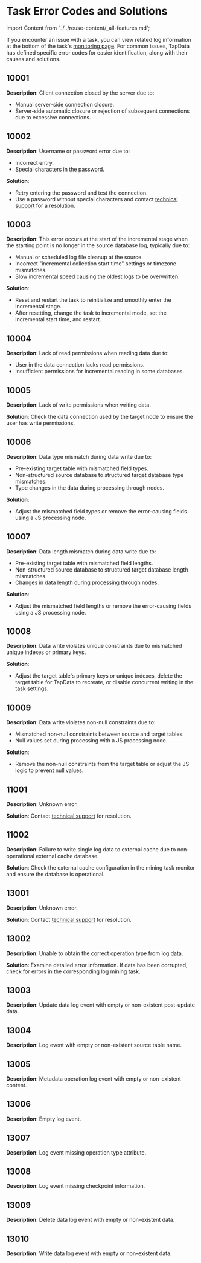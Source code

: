 # Task Error Codes and Solutions

import Content from '../../reuse-content/_all-features.md';

<Content />

If you encounter an issue with a task, you can view related log information at the bottom of the task's [monitoring page](../../user-guide/data-development/monitor-task.md). For common issues, TapData has defined specific error codes for easier identification, along with their causes and solutions.

## 10001

**Description**: Client connection closed by the server due to:
- Manual server-side connection closure.
- Server-side automatic closure or rejection of subsequent connections due to excessive connections.

## 10002

**Description**: Username or password error due to:
- Incorrect entry.
- Special characters in the password.

**Solution**:
- Retry entering the password and test the connection.
- Use a password without special characters and contact [technical support](../../appendix/support.md) for a resolution.

## 10003

**Description**: This error occurs at the start of the incremental stage when the starting point is no longer in the source database log, typically due to:
- Manual or scheduled log file cleanup at the source.
- Incorrect "incremental collection start time" settings or timezone mismatches.
- Slow incremental speed causing the oldest logs to be overwritten.

**Solution**:
- Reset and restart the task to reinitialize and smoothly enter the incremental stage.
- After resetting, change the task to incremental mode, set the incremental start time, and restart.

## 10004

**Description**: Lack of read permissions when reading data due to:
- User in the data connection lacks read permissions.
- Insufficient permissions for incremental reading in some databases.

## 10005

**Description**: Lack of write permissions when writing data.

**Solution**: Check the data connection used by the target node to ensure the user has write permissions.

## 10006

**Description**: Data type mismatch during data write due to:
- Pre-existing target table with mismatched field types.
- Non-structured source database to structured target database type mismatches.
- Type changes in the data during processing through nodes.

**Solution**:
- Adjust the mismatched field types or remove the error-causing fields using a JS processing node.

## 10007

**Description**: Data length mismatch during data write due to:
- Pre-existing target table with mismatched field lengths.
- Non-structured source database to structured target database length mismatches.
- Changes in data length during processing through nodes.

**Solution**:
- Adjust the mismatched field lengths or remove the error-causing fields using a JS processing node.

## 10008

**Description**: Data write violates unique constraints due to mismatched unique indexes or primary keys.

**Solution**:
- Adjust the target table's primary keys or unique indexes, delete the target table for TapData to recreate, or disable concurrent writing in the task settings.

## 10009

**Description**: Data write violates non-null constraints due to:
- Mismatched non-null constraints between source and target tables.
- Null values set during processing with a JS processing node.

**Solution**:
- Remove the non-null constraints from the target table or adjust the JS logic to prevent null values.

## 11001

**Description**: Unknown error.

**Solution**: Contact [technical support](../../appendix/support.md) for resolution.

## 11002

**Description**: Failure to write single log data to external cache due to non-operational external cache database.

**Solution**: Check the external cache configuration in the mining task monitor and ensure the database is operational.

## 13001

**Description**: Unknown error.

**Solution**: Contact [technical support](../../appendix/support.md) for resolution.

## 13002

**Description**: Unable to obtain the correct operation type from log data.

**Solution**: Examine detailed error information. If data has been corrupted, check for errors in the corresponding log mining task.

## 13003

**Description**: Update data log event with empty or non-existent post-update data.

## 13004

**Description**: Log event with empty or non-existent source table name.

## 13005

**Description**: Metadata operation log event with empty or non-existent content.

## 13006

**Description**: Empty log event.

## 13007

**Description**: Log event missing operation type attribute.

## 13008

**Description**: Log event missing checkpoint information.

## 13009

**Description**: Delete data log event with empty or non-existent data.

## 13010

**Description**: Write data log event with empty or non-existent data.